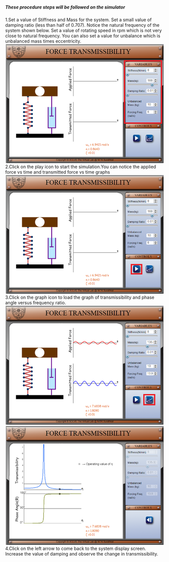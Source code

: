 ##### These procedure steps will be followed on the simulator<br>

1.Set a value of Stiffness and Mass for the system. Set a small value of damping ratio (less than half of 0.707). Notice the natural frequency of the system shown below. Set a value of rotating speed in rpm which is not very close to natural frequency. You can also set a value for unbalance which is unbalanced mass times eccentricity.<br>
<img src="images/step1.png"/><br>
2.Click on the play icon to start the simulation.You can notice the applied force vs time and transmitted force vs time graphs<br>
<img src="images/step2.png"/><br>
3.Click on the graph icon to load the graph of transmissibility and phase angle versus frequency ratio.<br>
<img src="images/step3.png"/> <br>
<img src="images/step4.png"/> <br>
4.Click on the left arrow to come back to the system display screen. Increase the value of damping and observe the change in transmissibility.<br>